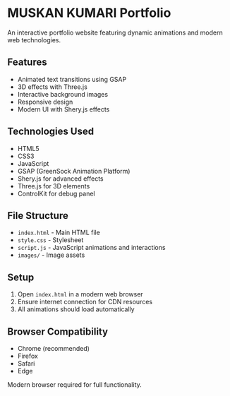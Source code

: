 # MUSKAN KUMARI Portfolio

An interactive portfolio website featuring dynamic animations and modern web technologies.

## Features

- Animated text transitions using GSAP
- 3D effects with Three.js
- Interactive background images
- Responsive design
- Modern UI with Shery.js effects

## Technologies Used

- HTML5
- CSS3
- JavaScript
- GSAP (GreenSock Animation Platform)
- Shery.js for advanced effects
- Three.js for 3D elements
- ControlKit for debug panel

## File Structure

- `index.html` - Main HTML file
- `style.css` - Stylesheet
- `script.js` - JavaScript animations and interactions
- `images/` - Image assets

## Setup

1. Open `index.html` in a modern web browser
2. Ensure internet connection for CDN resources
3. All animations should load automatically

## Browser Compatibility

- Chrome (recommended)
- Firefox
- Safari
- Edge

Modern browser required for full functionality.